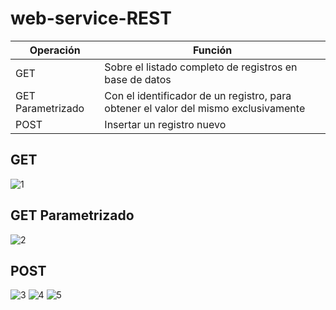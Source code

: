 # web-service-REST
|  Operación | Función |
| ------------- | ------------- |
|  GET | Sobre el listado completo de registros en base de datos |
| GET Parametrizado| Con el identificador de un registro, para obtener el valor del mismo exclusivamente |
| POST | Insertar un registro nuevo |

## GET
<img src="https://i.ibb.co/K2pVHgM/1.png" alt="1" border="0">

## GET Parametrizado
<img src="https://i.ibb.co/zPMcMdz/2.png" alt="2" border="0">

## POST
<img src="https://i.ibb.co/zfQy8jy/3.png" alt="3" border="0">
<img src="https://i.ibb.co/yWdrTHF/4.png" alt="4" border="0">
<img src="https://i.ibb.co/tQcdVQ2/5.png" alt="5" border="0">
